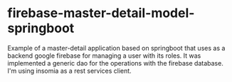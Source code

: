 # firebase-master-detail-model-springboot
Example of a master-detail application based on springboot that uses as a backend google firebase for managing a user with its roles. It was implemented a generic dao for the operations with the firebase database. I'm using insomia as a rest services client.
